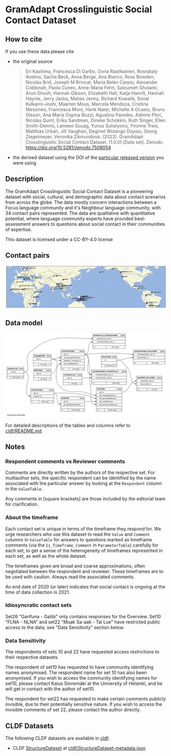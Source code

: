 # GramAdapt Crosslinguistic Social Contact Dataset

## How to cite

If you use these data please cite
- the original source
  > Eri Kashima, Francesca Di Garbo, Oona Raatikainen, Rosnátaly Avelino, Sacha Beck, Anna Berge, Ana Blanco, Ross Bowden, Nicolás Brid, Joseph M Brincat, María Belén Carpio, Alexander Cobbinah, Paola Cúneo, Anne-Maria Fehn, Saloumeh Gholami, Arun Ghosh, Hannah Gibson, Elizabeth Hall, Katja Hannß, Hannah Haynie, Jerry Jacka, Matias Jenny, Richard Kowalik, Sonal Kulkarni-Joshi, Maarten Mous, Marcela Mendoza, Cristina Messineo, Francesca Moro, Hank Nater, Michelle A Ocasio, Bruno Olsson, Ana María Ospina Bozzi, Agustina Paredes, Admire Phiri, Nicolas Quint, Erika Sandman, Dineke Schokkin, Ruth Singer, Ellen Smith-Dennis, Lameen Souag, Yunus Sulistyono, Yvonne Treis, Matthias Urban, Jill Vaughan, Deginet Wotango Doyiso, Georg Ziegelmeyer, Veronika Zikmundová. (2023). GramAdapt Crosslinguistic Social Contact Dataset. (1.0.0) [Data set]. Zenodo. https://doi.org/10.5281/zenodo.7508054
- the derived dataset using the DOI of the [particular released version](../../releases/) you were using

## Description


The GramAdapt Crosslinguistic Social Contact Dataset is a pioneering dataset with social, cultural, and demographic data about contact scenarios from across the globe. The data mostly concern interactions between a Focus language community and it's Neighbour language community, with 34 contact pairs represented. The data are qualitative with quantitative potential, where language community experts have provided best-assessment answers to questions about social contact in their communities of expertise.

This dataset is licensed under a CC-BY-4.0 license



## Contact pairs

![](map.svg)


## Data model

![](erd.svg)

For detailed descriptions of the tables and columns refer to [cldf/README.md](cldf/README.md).


## Notes

### Respondent comments vs Reviewer comments

Comments are directly written by the authors of the respective set. For multiauthor sets, the specific respondent can be identified by the name associated with the particular answer by looking at the `Respondent` column in the `ValueTable`.

Any comments in [square brackets] are those included by the editorial team for clarification.


### About the timeframe

Each contact set is unique in terms of the timeframe they respond for. We urge researchers who use this dataset to read the `Value` and `Comment` columns in `ValueTable` for answers to questions marked as timeframe comments (via the `Is_Timeframe_Comment` in `ParameterTable`) carefully for each set, to get a sense of the heterogeneity of timeframes represented in each set, as well as the whole dataset.

The timeframes given are broad and coarse approximations, often negotiated between the respondent and reviewer. These timeframes are to be used with caution. Always read the associated comments.

An end date of 2020 (or later) indicates that social contact is ongoing at the time of data collection in 2021. 


### Idiosyncratic contact sets

Set26 "Garifuna - Galibi" only contains responses for the Overview.
Set10 "FLNA - NLNA" and set22 "Muak Sa-aak - Tai Lue" have restricted public access to the data; see "Data Sensitivity" section below.


### Data Sensitivity

The respondents of sets 10 and 22 have requested access restrictions to their respective datasets. 

The respondent of set10 has requested to have community identifying names anonymised. The respondent name for set 10 has also been anonymised. If you wish to access the community identifying names for set10, please contact Kaius Sinnemäki at the University of Helsinki, and he will get in contact with the author of set10. 

The respondent for set22 has requested to make certain comments publicly invisible, due to their potentially sensitive nature. If you wish to access the invisible comments of set 22, please contact the author directly.



## CLDF Datasets

The following CLDF datasets are available in [cldf](cldf):

- CLDF [StructureDataset](https://github.com/cldf/cldf/tree/master/modules/StructureDataset) at [cldf/StructureDataset-metadata.json](cldf/StructureDataset-metadata.json)